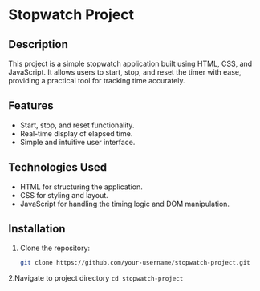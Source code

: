 # Stopwatch Project

## Description
This project is a simple stopwatch application built using HTML, CSS, and JavaScript. It allows users to start, stop, and reset the timer with ease, providing a practical tool for tracking time accurately.

## Features
- Start, stop, and reset functionality.
- Real-time display of elapsed time.
- Simple and intuitive user interface.

## Technologies Used
- HTML for structuring the application.
- CSS for styling and layout.
- JavaScript for handling the timing logic and DOM manipulation.

## Installation
1. Clone the repository:
   ```bash
   git clone https://github.com/your-username/stopwatch-project.git

2.Navigate to project directory
     `cd stopwatch-project`



